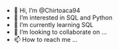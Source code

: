 - 👋 Hi, I’m @Chirtoaca94
- 👀 I’m interested in SQL and Python
- 🌱 I’m currently learning SQL
- 💞️ I’m looking to collaborate on ...
- 📫 How to reach me ...

<!---
Chirtoaca94/Chirtoaca94 is a ✨ special ✨ repository because its `README.md` (this file) appears on your GitHub profile.
You can click the Preview link to take a look at your changes.
--->

